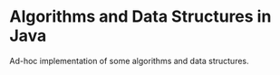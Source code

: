 # Algorithms and Data Structures in Java

Ad-hoc implementation of some algorithms and data structures.
